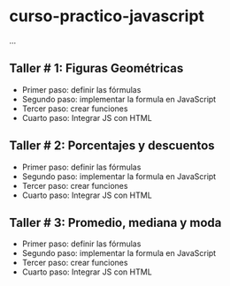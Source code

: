 # curso-practico-javascript

...

## Taller # 1: Figuras Geométricas

- Primer paso: definir las fórmulas
- Segundo paso: implementar la formula en JavaScript
- Tercer paso: crear funciones
- Cuarto paso: Integrar JS con HTML

## Taller # 2: Porcentajes y descuentos

- Primer paso: definir las fórmulas
- Segundo paso: implementar la formula en JavaScript
- Tercer paso: crear funciones
- Cuarto paso: Integrar JS con HTML

## Taller # 3: Promedio, mediana y moda

- Primer paso: definir las fórmulas
- Segundo paso: implementar la formula en JavaScript
- Tercer paso: crear funciones
- Cuarto paso: Integrar JS con HTML